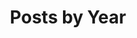 ---
title: "Posts by Year"
permalink: /years/
layout: posts
author_profile: true
entries_layout: grid
classes: wide
---